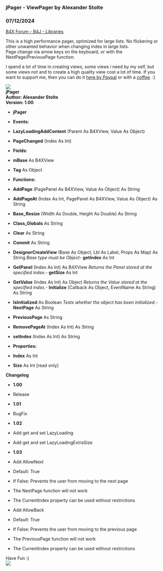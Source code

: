 ### jPager - ViewPager by Alexander Stolte
### 07/12/2024
[B4X Forum - B4J - Libraries](https://www.b4x.com/android/forum/threads/146255/)

This is a high performance pager, optimized for large lists. No flickering or other unwanted behavior when changing index in large lists.  
Page change via arrow keys on the keyboard, or with the NextPage/PreviousPage function.  
  
I spend a lot of time in creating views, some views i need by my self, but some views not and to create a high quality view cost a lot of time. If you want to support me, then you can do it [here by Paypal](https://www.paypal.com/donate/?hosted_button_id=PBJGJWDDSM6ZG) or with a [coffee](https://www.buymeacoffee.com/astolte). :)  
  
![](https://www.b4x.com/android/forum/attachments/139449)  
**jPager  
Author: Alexander Stolte  
Version: 1.00**  

- **jPager**

- **Events:**

- **LazyLoadingAddContent** (Parent As B4XView, Value As Object)
- **PageChanged** (Index As Int)

- **Fields:**

- **mBase** As B4XView
- **Tag** As Object

- **Functions:**

- **AddPage** (PagePanel As B4XView, Value As Object) As String
- **AddPageAt** (Index As Int, PagePanel As B4XView, Value As Object) As String
- **Base\_Resize** (Width As Double, Height As Double) As String
- **Class\_Globals** As String
- **Clear** As String
- **Commit** As String
- **DesignerCreateView** (Base As Object, Lbl As Label, Props As Map) As String
*Base type must be Object*- **getIndex** As Int
- **GetPanel** (Index As Int) As B4XView
*Returns the Panel stored at the specified index.*- **getSize** As Int
- **GetValue** (Index As Int) As Object
*Returns the Value stored at the specified index.*- **Initialize** (Callback As Object, EventName As String) As String
- **IsInitialized** As Boolean
*Tests whether the object has been initialized.*- **NextPage** As String
- **PreviousPage** As String
- **RemovePageAt** (Index As Int) As String
- **setIndex** (Index As Int) As String

- **Properties:**

- **Index** As Int
- **Size** As Int [read only]

**Changelog**  

- **1.00**

- Release

- **1.01**

- BugFix

- **1.02**

- Add get and set LazyLoading
- Add get and set LazyLoadingExtraSize

- **1.03**

- Add AllowNext

- Default: True
- If False: Prevents the user from moving to the next page

- The NextPage function will not work
- The CurrentIndex property can be used without restrictions

- Add AllowBack

- Default: True
- If False: Prevents the user from moving to the previous page

- The PreviousPage function will not work
- The CurrentIndex property can be used without restrictions

Have Fun :)  
[![](https://www.b4x.com/android/forum/attachments/paypal-donate-button-png-clipart-png.79848/)](https://www.paypal.com/donate/?hosted_button_id=PBJGJWDDSM6ZG)